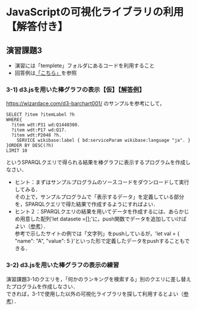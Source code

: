 # JavaScriptの可視化ライブラリの利用【解答付き】
## 演習課題3 
- 演習には「templete」フォルダにあるコードを利用すること  
- 回答例は[「こちら」](https://oecu-kozaki-lab.github.io/JS-SPARQL-Exercise/Ex3-1.html)を参照 
### 3-1) d3.jsを用いた棒グラフの表示【仮】【[解答例](https://oecu-kozaki-lab.github.io/JS-SPARQL-Exercise/Ex3-1.html)】
https://wizardace.com/d3-barchart001/ のサンプルを参考にして，
```
SELECT ?item ?itemLabel ?h
WHERE{
  ?item wdt:P31 wd:Q1440300.
  ?item wdt:P17 wd:Q17.
  ?item wdt:P2048 ?h.
    SERVICE wikibase:label { bd:serviceParam wikibase:language "ja". }
}ORDER BY DESC(?h)
LIMIT 10
```
というSPARQLクエリで得られる結果を棒グラフに表示するプログラムを作成しなさい．  
- ヒント：まずはサンプルプログラムのソースコードをダウンロードして実行してみる．  
その上で，サンプルプログラムで「表示するデータ」を定義している部分を，SPARQLクエリで得た結果で作成するようにすればよい．
- ヒント２：SPARQLクエリの結果を用いてデータを作成するには、あらかじめ用意した配列'let datasete =[];'に，push関数でデータを追加していけばよい（[参考](https://www.javadrive.jp/javascript/array/index4.html)）．  
参考で示したサイトの例では「文字列」をpushしているが，'let val = { "name": "A", "value": 5 }'といった形で定義したデータをpushすることもできる．
  

### 3-2) d3.jsを用いた棒グラフの表示の練習
演習課題3-1のクエリを，「何かのランキングを検索する」別のクエリに差し替えたプログラムを作成しなさい．  
できれば，3-1で使用した以外の可視化ライブラリを探して利用するとよい（[参考](https://www.tohoho-web.com/ex/chartjs.html)）．
